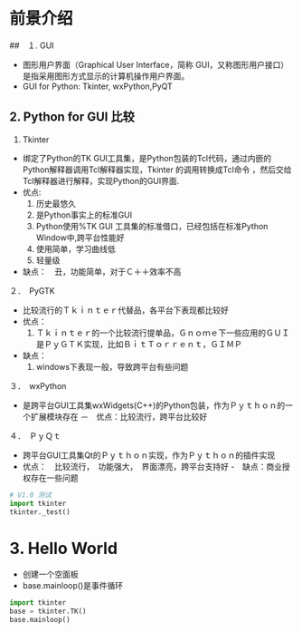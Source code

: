 # 前景介绍
##　１.  GUI
- 图形用户界面（Graphical User Interface，简称 GUI，又称图形用户接口）是指采用图形方式显示的计算机操作用户界面。
- GUI for Python: Tkinter, wxPython,PyQT

## 2. Python for GUI 比较
1. Tkinter
- 绑定了Python的TK GUI工具集，是Python包装的Tcl代码，通过内嵌的Python解释器调用Tcl解释器实现，Tkinter 的调用转换成Tcl命令
    ，然后交给Tcl解释器进行解释，实现Python的GUI界面.
- 优点:　
    1. 历史最悠久
    2. 是Python事实上的标准GUI
    3. Python使用%TK GUI 工具集的标准借口，已经包括在标准Python Window中,跨平台性能好
    4. 使用简单，学习曲线低
    5. 轻量级
- 缺点：　丑，功能简单，对于Ｃ＋＋效率不高

２．　PyGTK
- 比较流行的Ｔｋｉｎｔｅｒ代替品，各平台下表现都比较好
- 优点：
    1. Ｔｋｉｎｔｅｒ的一个比较流行提单品，Ｇｎｏｍｅ下一些应用的ＧＵＩ是ＰｙＧＴＫ实现，比如ＢｉｔＴｏｒｒｅｎｔ，ＧＩＭＰ
- 缺点：
    1. windows下表现一般，导致跨平台有些问题
  
３．　wxPython
- 是跨平台GUI工具集wxWidgets(C++)的Python包装，作为Ｐｙｔｈｏｎ的一个扩展模块存在
－　优点：比较流行，跨平台比较好

４．　ＰｙＱｔ
- 跨平台GUI工具集Qt的Ｐｙｔｈｏｎ实现，作为Ｐｙｔｈｏｎ的插件实现
- 优点：　比较流行，　功能强大，　界面漂亮，跨平台支持好
-　缺点：商业授权存在一些问题

```python
# V1.0 测试
import tkinter 
tkinter._test()
```
# 3. Hello World
- 创建一个空面板
- base.mainloop()是事件循环

```python
import tkinter
base = tkinter.TK()
base.mainloop()
```
